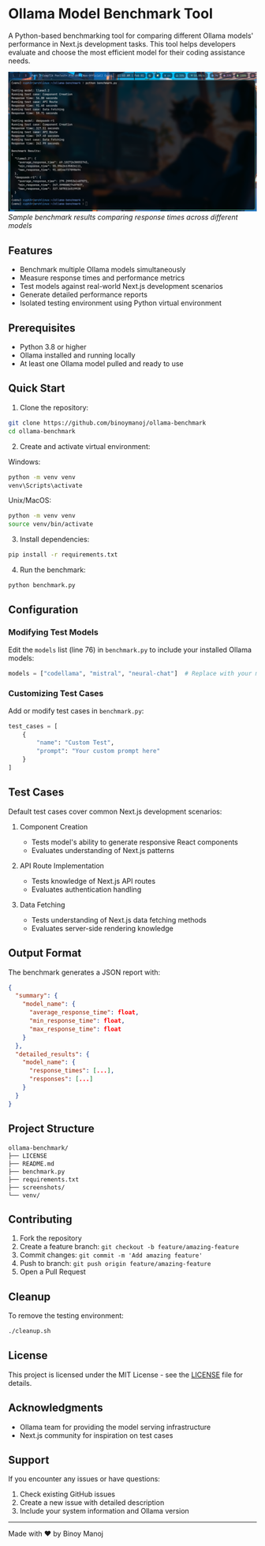 # Ollama Model Benchmark Tool

A Python-based benchmarking tool for comparing different Ollama models' performance in Next.js development tasks. This tool helps developers evaluate and choose the most efficient model for their coding assistance needs.


![Ollama Benchmark Output](screenshots/preview.png)
*Sample benchmark results comparing response times across different models*

## Features

- Benchmark multiple Ollama models simultaneously
- Measure response times and performance metrics
- Test models against real-world Next.js development scenarios
- Generate detailed performance reports
- Isolated testing environment using Python virtual environment

## Prerequisites

- Python 3.8 or higher
- Ollama installed and running locally
- At least one Ollama model pulled and ready to use

## Quick Start

1. Clone the repository:
```bash
git clone https://github.com/binoymanoj/ollama-benchmark
cd ollama-benchmark
```

2. Create and activate virtual environment:

Windows:
```bash
python -m venv venv
venv\Scripts\activate
```

Unix/MacOS:
```bash
python -m venv venv
source venv/bin/activate
```

3. Install dependencies:
```bash
pip install -r requirements.txt
```

4. Run the benchmark:
```bash
python benchmark.py
```

## Configuration

### Modifying Test Models

Edit the `models` list (line 76) in `benchmark.py` to include your installed Ollama models:

```python
models = ["codellama", "mistral", "neural-chat"]  # Replace with your models
```

### Customizing Test Cases

Add or modify test cases in `benchmark.py`:

```python
test_cases = [
    {
        "name": "Custom Test",
        "prompt": "Your custom prompt here"
    }
]
```

## Test Cases

Default test cases cover common Next.js development scenarios:

1. Component Creation
   - Tests model's ability to generate responsive React components
   - Evaluates understanding of Next.js patterns

2. API Route Implementation
   - Tests knowledge of Next.js API routes
   - Evaluates authentication handling

3. Data Fetching
   - Tests understanding of Next.js data fetching methods
   - Evaluates server-side rendering knowledge

## Output Format

The benchmark generates a JSON report with:

```json
{
  "summary": {
    "model_name": {
      "average_response_time": float,
      "min_response_time": float,
      "max_response_time": float
    }
  },
  "detailed_results": {
    "model_name": {
      "response_times": [...],
      "responses": [...]
    }
  }
}
```

## Project Structure

```
ollama-benchmark/
├── LICENSE
├── README.md
├── benchmark.py
├── requirements.txt
├── screenshots/
└── venv/
```

## Contributing

1. Fork the repository
2. Create a feature branch: `git checkout -b feature/amazing-feature`
3. Commit changes: `git commit -m 'Add amazing feature'`
4. Push to branch: `git push origin feature/amazing-feature`
5. Open a Pull Request

## Cleanup

To remove the testing environment:

```bash
./cleanup.sh
```

## License

This project is licensed under the MIT License - see the [LICENSE](LICENSE) file for details.

## Acknowledgments

- Ollama team for providing the model serving infrastructure
- Next.js community for inspiration on test cases

## Support

If you encounter any issues or have questions:
1. Check existing GitHub issues
2. Create a new issue with detailed description
3. Include your system information and Ollama version

---

Made with ❤️ by Binoy Manoj
